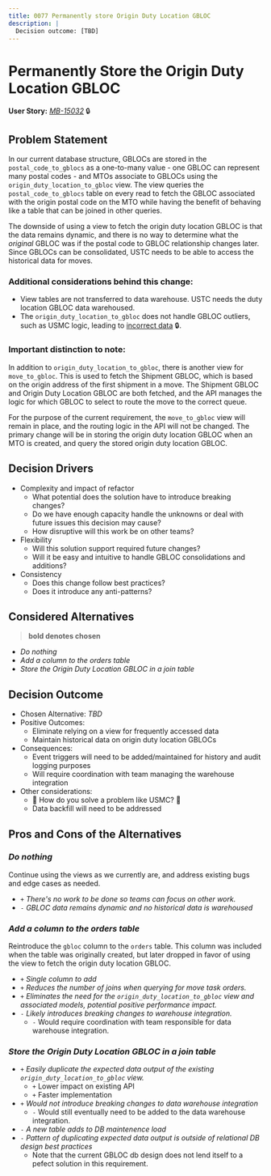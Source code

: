 ```yaml
---
title: 0077 Permanently store Origin Duty Location GBLOC
description: |
  Decision outcome: [TBD]
---
```


# Permanently Store the Origin Duty Location GBLOC

**User Story:** *[MB-15032](https://dp3.atlassian.net/browse/MB-15032)* :lock:

## Problem Statement

In our current database structure, GBLOCs are stored in the `postal_code_to_gblocs` as a one-to-many value - one GBLOC can 
represent many postal codes - and MTOs associate to GBLOCs using the `origin_duty_location_to_gbloc` view.
The view queries the `postal_code_to_gblocs` table on every read to fetch the GBLOC associated with the origin postal code on the
MTO while having the benefit of behaving like a table that can be joined in other queries.

The downside of using a view to fetch the origin duty location GBLOC is that the data remains dynamic, and there is no way to 
determine what the *original* GBLOC was if the postal code to GBLOC relationship changes later. Since GBLOCs can be consolidated,
USTC needs to be able to access the historical data for moves. 

### Additional considerations behind this change:

* View tables are not transferred to data warehouse. USTC needs the duty location GBLOC data warehoused.
* The `origin_duty_location_to_gbloc` does not handle GBLOC outliers, such as USMC logic, leading to [incorrect data](https://dp3.atlassian.net/browse/MB-15143) :lock:.

### Important distinction to note:
In addition to `origin_duty_location_to_gbloc`, there is another view for `move_to_gbloc`. This is used to fetch the Shipment GBLOC, which is based
on the origin address of the first shipment in a move. The Shipment GBLOC and Origin Duty Location GBLOC are both fetched, and the API manages the logic
for which GBLOC to select to route the move to the correct queue. 

For the purpose of the current requirement, the `move_to_gbloc` view will remain in place, and the routing logic in the API will not be changed. The primary change
will be in storing the origin duty location GBLOC when an MTO is created, and query the stored origin duty location GBLOC.

## Decision Drivers

* Complexity and impact of refactor
  * What potential does the solution have to introduce breaking changes?
  * Do we have enough capacity handle the unknowns or deal with future issues this decision may cause?
  * How disruptive will this work be on other teams?
* Flexibility
  * Will this solution support required future changes?
  * Will it be easy and intuitive to handle GBLOC consolidations and additions?
* Consistency
  * Does this change follow best practices?
  * Does it introduce any anti-patterns?


## Considered Alternatives

> **bold denotes chosen**

* *Do nothing*
* *Add a column to the orders table*
* *Store the Origin Duty Location GBLOC in a join table*

## Decision Outcome

<!-- * Chosen Alternative:  -->
* Chosen Alternative: *TBD*
* Positive Outcomes: 
  * Eliminate relying on a view for frequently accessed data
  * Maintain historical data on origin duty location GBLOCs
* Consequences: 
  * Event triggers will need to be added/maintained for history and audit logging purposes
  * Will require coordination with team managing the warehouse integration
* Other considerations:
  * :musical_note: How do you solve a problem like USMC? :musical_note:
  * Data backfill will need to be addressed

## Pros and Cons of the Alternatives

### *Do nothing*
Continue using the views as we currently are, and address existing bugs and edge cases as needed.

* `+` *There's no work to be done so teams can focus on other work.*
* `-` *GBLOC data remains dynamic and no historical data is warehoused*

### *Add a column to the orders table*
Reintroduce the `gbloc` column to the `orders` table. This column was included when the table was originally created,
but later dropped in favor of using the view to fetch the origin duty location GBLOC.

* `+` *Single column to add*
* `+` *Reduces the number of joins when querying for move task orders.*
* `+` *Eliminates the need for the `origin_duty_location_to_gbloc` view and associated models, potential positive performance impact.*
* `-` *Likely introduces breaking changes to warehouse integration.*
  * `-` Would require coordination with team responsible for data warehouse integration.

### *Store the Origin Duty Location GBLOC in a join table*

* `+` *Easily duplicate the expected data output of the existing `origin_duty_location_to_gbloc` view.*
  * `+` Lower impact on existing API
  * `+` Faster implementation
* `+` *Would not introduce breaking changes to data warehouse integration*
  * `-` Would still eventually need to be added to the data warehouse integration.
* `-` *A new table adds to DB maintenence load*
* `-` *Pattern of duplicating expected data output is outside of relational DB design best practices*
  * Note that the current GBLOC db design does not lend itself to a pefect solution in this requirement.
